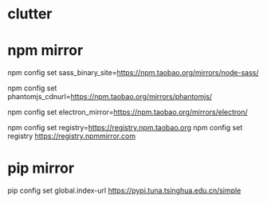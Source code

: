 # clutter

# npm mirror
npm config set sass_binary_site=https://npm.taobao.org/mirrors/node-sass/

npm config set phantomjs_cdnurl=https://npm.taobao.org/mirrors/phantomjs/

npm config set electron_mirror=https://npm.taobao.org/mirrors/electron/

npm config set registry=https://registry.npm.taobao.org
npm config set registry https://registry.npmmirror.com

# pip mirror
pip config set global.index-url https://pypi.tuna.tsinghua.edu.cn/simple
